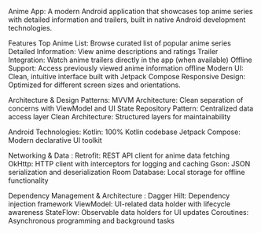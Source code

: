 Anime App: 
A modern Android application that showcases top anime series with detailed information and trailers, built in native Android development technologies.

Features
Top Anime List: Browse curated list of popular anime series
Detailed Information: View  anime descriptions and ratings
Trailer Integration: Watch anime trailers directly in the app (when available)
Offline Support: Access previously viewed anime information offline
Modern UI: Clean, intuitive interface built with Jetpack Compose
Responsive Design: Optimized for different screen sizes and orientations.

Architecture & Design Patterns: 
MVVM Architecture: Clean separation of concerns with ViewModel and UI State
Repository Pattern: Centralized data access layer
Clean Architecture: Structured layers for maintainability

Android Technologies: 
Kotlin: 100% Kotlin codebase
Jetpack Compose: Modern declarative UI toolkit

Networking & Data :
Retrofit: REST API client for anime data fetching
OkHttp: HTTP client with interceptors for logging and caching
Gson: JSON serialization and deserialization
Room Database: Local storage for offline functionality

Dependency Management & Architecture : 
Dagger Hilt: Dependency injection framework
ViewModel: UI-related data holder with lifecycle awareness
StateFlow: Observable data holders for UI updates
Coroutines: Asynchronous programming and background tasks
